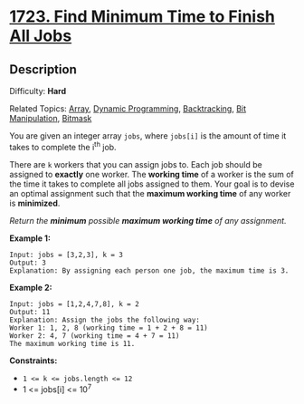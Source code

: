# [1723\. Find Minimum Time to Finish All Jobs](https://leetcode.com/problems/find-minimum-time-to-finish-all-jobs/)

## Description

Difficulty: **Hard**  

Related Topics: [Array](https://leetcode.com/tag/array/), [Dynamic Programming](https://leetcode.com/tag/dynamic-programming/), [Backtracking](https://leetcode.com/tag/backtracking/), [Bit Manipulation](https://leetcode.com/tag/bit-manipulation/), [Bitmask](https://leetcode.com/tag/bitmask/)


You are given an integer array `jobs`, where `jobs[i]` is the amount of time it takes to complete the i<sup>th</sup> job.

There are `k` workers that you can assign jobs to. Each job should be assigned to **exactly** one worker. The **working time** of a worker is the sum of the time it takes to complete all jobs assigned to them. Your goal is to devise an optimal assignment such that the **maximum working time** of any worker is **minimized**.

_Return the **minimum** possible **maximum working time** of any assignment._

**Example 1:**

```
Input: jobs = [3,2,3], k = 3
Output: 3
Explanation: By assigning each person one job, the maximum time is 3.
```

**Example 2:**

```
Input: jobs = [1,2,4,7,8], k = 2
Output: 11
Explanation: Assign the jobs the following way:
Worker 1: 1, 2, 8 (working time = 1 + 2 + 8 = 11)
Worker 2: 4, 7 (working time = 4 + 7 = 11)
The maximum working time is 11.
```

**Constraints:**

*   `1 <= k <= jobs.length <= 12`
*   1 <= jobs[i] <= 10<sup>7</sup>